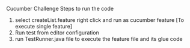 Cucumber Challenge
Steps to run the code

1. select createList.feature right click and run as cucumber feature [To execute single feature]
2. Run test from editor configuration
3. run TestRunner.java file to execute the feature file and its glue code


